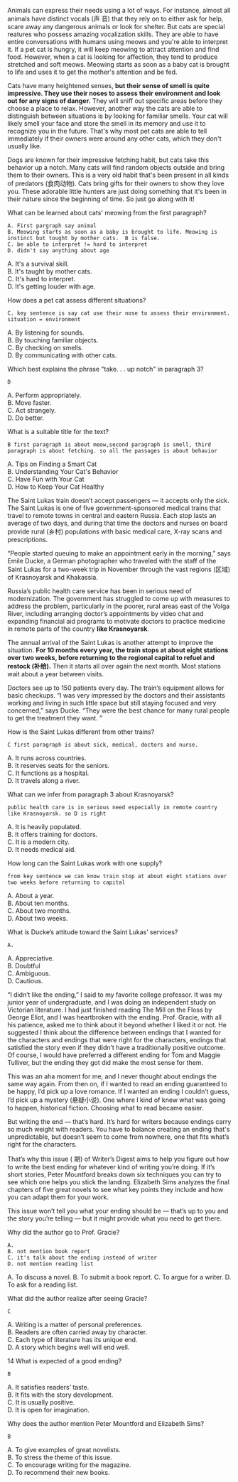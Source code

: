Animals can express their needs using a lot of ways. For instance, almost all animals have distinct vocals (声 音) that they rely on to either ask for help, scare away any dangerous animals or look for shelter. But cats are special reatures who possess amazing vocalization skills. They are able to have entire conversations with humans using meows and you're able to interpret it. If a pet cat is hungry, it will keep meowing to attract attention and find food. However, when a cat is looking for affection, they tend to produce stretched and soft meows. Meowing starts as soon as a baby cat is brought to life and uses it to get the mother's attention and be fed.

Cats have many heightened senses, **but their sense of smell is quite impressive. They use their noses to assess their environment and look out for any signs of danger.** They will sniff out specific areas before they choose a place to relax. However, another way the cats are able to distinguish between situations is by looking for familiar smells. Your cat will likely smell your face and store the smell in its memory and use it to recognize you in the future. That's why most pet cats are able to tell immediately if their owners were around any other cats, which they don't usually like.

Dogs are known for their impressive fetching habit, but cats take this behavior up a notch. Many cats will find random objects outside and bring them to their owners. This is a very old habit that's been present in all kinds of predators (食肉动物). Cats bring gifts for their owners to show they love you. These adorable little hunters are just doing something that it's been in their nature since the beginning of time. So just go along with it!

What can be learned about cats' meowing from the first paragraph?

    A. First pargraph say animal
    B. Meowing starts as soon as a baby is brought to life. Meowing is instinct but tought by mother cats.  B is false.
    C. be able to interpret != hard to interpret
    D. didn't say anything about age

A. It's a survival skill.  
B. It's taught by mother cats.  
C. It's hard to interpret.  
D. It's getting louder with age.

How does a pet cat assess different situations?

    C. key sentence is say cat use their nose to assess their environment. situation = environment

A. By listening for sounds.  
B. By touching familiar objects.  
C. By checking on smells.  
D. By communicating with other cats.

Which best explains the phrase "take. . . up notch" in paragraph 3?

    D

A. Perform appropriately.  
B. Move faster.  
C. Act strangely.  
D. Do better.

What is a suitable title for the text?

    B first paragraph is about meow,second paragraph is smell, third paragraph is about fetching. so all the passages is about behavior

A. Tips on Finding a Smart Cat  
B. Understanding Your Cat's Behavior  
C. Have Fun with Your Cat  
D. How to Keep Your Cat Healthy

The Saint Lukas train doesn’t accept passengers — it accepts only the sick. The Saint Lukas is one of five government-sponsored medical trains that travel to remote towns in central and eastern Russia. Each stop lasts an average of two days, and during that time the doctors and nurses on board provide rural (乡村) populations with basic medical care, X-ray scans and prescriptions.

“People started queuing to make an appointment early in the morning,” says Emile Ducke, a German photographer who traveled with the staff of the Saint Lukas for a two-week trip in November through the vast regions (区域) of Krasnoyarsk and Khakassia.

Russia’s public health care service has been in serious need of modernization. The government has struggled to come up with measures to address the problem, particularly in the poorer, rural areas east of the Volga River, including arranging doctor’s appointments by video chat and expanding financial aid programs to motivate doctors to practice medicine in remote parts of the country **like Krasnoyarsk**.

The annual arrival of the Saint Lukas is another attempt to improve the situation. **For 10 months every year, the train stops at about eight stations over two weeks, before returning to the regional capital to refuel and restock (补给).** Then it starts all over again the next month. Most stations wait about a year between visits.

Doctors see up to 150 patients every day. The train’s equipment allows for basic checkups. “I was very impressed by the doctors and their assistants working and living in such little space but still staying focused and very concerned,” says Ducke. “They were the best chance for many rural people to get the treatment they want. ”

How is the Saint Lukas different from other trains?

    C first paragraph is about sick, medical, doctors and nurse.

A. It runs across countries.  
B. It reserves seats for the seniors.  
C. It functions as a hospital.  
D. It travels along a river.

What can we infer from paragraph 3 about Krasnoyarsk?

    public health care is in serious need especially in remote country like Krasnoyarsk. so D is right

A. It is heavily populated.  
B. It offers training for doctors.  
C. It is a modern city.  
D. It needs medical aid.

How long can the Saint Lukas work with one supply?

    from key sentence we can know train stop at about eight stations over two weeks before returning to capital

A. About a year.  
B. About ten months.  
C. About two months.  
D. About two weeks.

What is Ducke’s attitude toward the Saint Lukas’ services?

    A.

A. Appreciative.  
B. Doubtful  
C. Ambiguous.  
D. Cautious.

“I didn’t like the ending,” I said to my favorite college professor. It was my junior year of undergraduate, and I was doing an independent study on Victorian literature. I had just finished reading The Mill on the Floss by George Eliot, and I was heartbroken with the ending. Prof. Gracie, with all his patience, asked me to think about it beyond whether I liked it or not. He suggested I think about the difference between endings that I wanted for the characters and endings that were right for the characters, endings that satisfied the story even if they didn’t have a traditionally positive outcome. Of course, I would have preferred a different ending for Tom and Maggie Tulliver, but the ending they got did make the most sense for them.

This was an aha moment for me, and I never thought about endings the same way again. From then on, if I wanted to read an ending guaranteed to be happy, I’d pick up a love romance. If I wanted an ending I couldn’t guess, I’d pick up a mystery (悬疑小说). One where I kind of knew what was going to happen, historical fiction. Choosing what to read became easier.

But writing the end — that’s hard. It’s hard for writers because endings carry so much weight with readers. You have to balance creating an ending that's unpredictable, but doesn’t seem to come from nowhere, one that fits what’s right for the characters.

That’s why this issue ( 期) of Writer’s Digest aims to help you figure out how to write the best ending for whatever kind of writing you’re doing. If it’s short stories, Peter Mountford breaks down six techniques you can try to see which one helps you stick the landing. Elizabeth Sims analyzes the final chapters of five great novels to see what key points they include and how you can adapt them for your work.

This issue won’t tell you what your ending should be — that’s up to you and the story you’re telling — but it might provide what you need to get there.

Why did the author go to Prof. Gracie?

    A.
    B. not mention book report
    C. it's talk about the ending instead of writer
    D. not mention reading list

A. To discuss a novel.
B. To submit a book report.
C. To argue for a writer.
D. To ask for a reading list.

What did the author realize after seeing Gracie?

    C

A. Writing is a matter of personal preferences.  
B. Readers are often carried away by character.  
C. Each type of literature has its unique end.  
D. A story which begins well will end well.

14 What is expected of a good ending?

    B

A. It satisfies readers’ taste.  
B. It fits with the story development.  
C. It is usually positive.  
D. It is open for imagination.

Why does the author mention Peter Mountford and Elizabeth Sims?

    B

A. To give examples of great novelists.  
B. To stress the theme of this issue.  
C. To encourage writing for the magazine.  
D. To recommend their new books.
